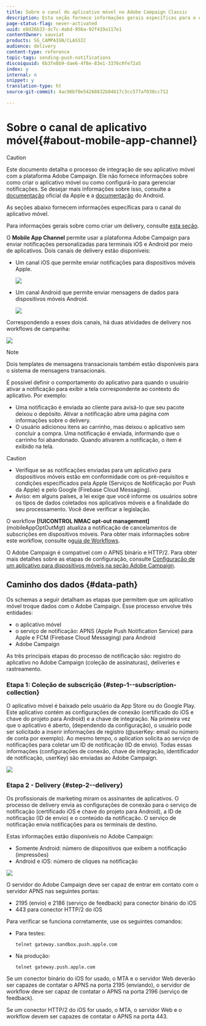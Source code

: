 ```yaml
---
title: Sobre o canal do aplicativo móvel no Adobe Campaign Classic
description: Esta seção fornece informações gerais específicas para o canal do aplicativo móvel no Adobe Campaign Classic.
page-status-flag: never-activated
uuid: e8d26b33-dc7c-4abd-956a-92f419a117e1
contentOwner: sauviat
products: SG_CAMPAIGN/CLASSIC
audience: delivery
content-type: reference
topic-tags: sending-push-notifications
discoiquuid: 6b3fe8b9-dae6-4f8e-83e1-3376c0fe72a5
index: y
internal: n
snippet: y
translation-type: ht
source-git-commit: 4ac96bf0e54268832b84b17c3cc577af038cc712

---
```



# Sobre o canal de aplicativo móvel{#about-mobile-app-channel}

>[!CAUTION]
>
>Este documento detalha o processo de integração de seu aplicativo móvel com a plataforma Adobe Campaign. Ele não fornece informações sobre como criar o aplicativo móvel ou como configurá-lo para gerenciar notificações. Se desejar mais informações sobre isso, consulte a [documentação](https://developer.apple.com/) oficial da Apple e a [documentação](https://developer.android.com/index.html) do Android.

As seções abaixo fornecem informações específicas para o canal do aplicativo móvel.

Para informações gerais sobre como criar um delivery, consulte [esta seção](../../delivery/using/steps-about-delivery-creation-steps.md).

O **Mobile App Channel** permite usar a plataforma Adobe Campaign para enviar notificações personalizadas para terminais iOS e Android por meio de aplicativos. Dois canais de delivery estão disponíveis:

* Um canal iOS que permite enviar notificações para dispositivos móveis Apple.

   ![](assets/nmac_intro_2.png)

* Um canal Android que permite enviar mensagens de dados para dispositivos móveis Android.

   ![](assets/nmac_intro_1.png)

Correspondendo a esses dois canais, há duas atividades de delivery nos workflows de campanha:

![](assets/nmac_intro_3.png)

>[!NOTE]
>
>Dois templates de mensagens transacionais também estão disponíveis para o sistema de mensagens transacionais.

É possível definir o comportamento do aplicativo para quando o usuário ativar a notificação para exibir a tela correspondente ao contexto do aplicativo. Por exemplo:

* Uma notificação é enviada ao cliente para avisá-lo que seu pacote deixou o depósito. Ativar a notificação abre uma página com informações sobre o delivery.
* O usuário adicionou itens ao carrinho, mas deixou o aplicativo sem concluir a compra. Uma notificação é enviada, informando que o carrinho foi abandonado. Quando ativarem a notificação, o item é exibido na tela.

>[!CAUTION]
>
>* Verifique se as notificações enviadas para um aplicativo para dispositivos móveis estão em conformidade com os pré-requisitos e condições especificados pela Apple (Serviços de Notificação por Push da Apple) e pelo Google (Firebase Cloud Messaging).
>* Aviso: em alguns países, a lei exige que você informe os usuários sobre os tipos de dados coletados nos aplicativos móveis e a finalidade do seu processamento. Você deve verificar a legislação.


O workflow **[!UICONTROL NMAC opt-out management]** (mobileAppOptOutMgt) atualiza a notificação de cancelamentos de subscrições em dispositivos móveis. Para obter mais informações sobre este workflow, consulte o[guia de Workflows](../../workflow/using/mobile-app-channel.md).

O Adobe Campaign é compatível com o APNS binário e HTTP/2. Para obter mais detalhes sobre as etapas de configuração, consulte [Configuração de um aplicativo para dispositivos móveis na seção Adobe Campaign](../../delivery/using/configuring-the-mobile-application.md).

## Caminho dos dados {#data-path}

Os schemas a seguir detalham as etapas que permitem que um aplicativo móvel troque dados com o Adobe Campaign. Esse processo envolve três entidades:

* o aplicativo móvel
* o serviço de notificação: APNS (Apple Push Notification Service) para Apple e FCM (Firebase Cloud Messaging) para Android
* Adobe Campaign

As três principais etapas do processo de notificação são: registro do aplicativo no Adobe Campaign (coleção de assinaturas), deliveries e rastreamento.

### Etapa 1: Coleção de subscrição {#step-1--subscription-collection}

O aplicativo móvel é baixado pelo usuário da App Store ou do Google Play. Este aplicativo contém as configurações de conexão (certificado do iOS e chave do projeto para Android) e a chave de integração. Na primeira vez que o aplicativo é aberto, (dependendo da configuração), o usuário pode ser solicitado a inserir informações de registro (@userKey: email ou número de conta por exemplo). Ao mesmo tempo, o aplication solicita ao serviço de notificações para coletar um ID de notificação (ID de envio). Todas essas informações (configurações de conexão, chave de integração, identificador de notificação, userKey) são enviadas ao Adobe Campaign.

![](assets/nmac_register_view.png)

### Etapa 2 - Delivery {#step-2--delivery}

Os profissionais de marketing miram os assinantes de aplicativos. O processo de delivery envia as configurações de conexão para o serviço de notificação (certificado iOS e chave do projeto para Android), a ID de notificação (ID de envio) e o conteúdo da notificação. O serviço de notificação envia notificações para os terminais de destino.

Estas informações estão disponíveis no Adobe Campaign:

* Somente Android: número de dispositivos que exibem a notificação (impressões)
* Android e iOS: número de cliques na notificação

![](assets/nmac_delivery_view.png)

O servidor do Adobe Campaign deve ser capaz de entrar em contato com o servidor APNS nas seguintes portas:

* 2195 (envio) e 2186 (serviço de feedback) para conector binário do iOS
* 443 para conector HTTP/2 do iOS

Para verificar se funciona corretamente, use os seguintes comandos:

* Para testes:

   ```
   telnet gateway.sandbox.push.apple.com
   ```

* Na produção:

   ```
   telnet gateway.push.apple.com
   ```

Se um conector binário do iOS for usado, o MTA e o servidor Web deverão ser capazes de contatar o APNS na porta 2195 (enviando), o servidor de workflow deve ser capaz de contatar o APNS na porta 2196 (serviço de feedback).

Se um conector HTTP/2 do iOS for usado, o MTA, o servidor Web e o workflow devem ser capazes de contatar o APNS na porta 443.

